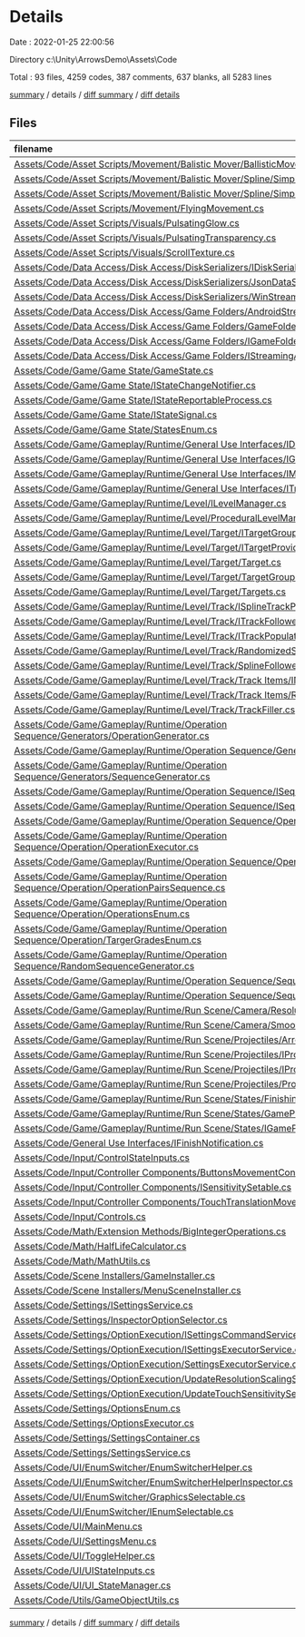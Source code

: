 # Details

Date : 2022-01-25 22:00:56

Directory c:\Unity\ArrowsDemo\Assets\Code

Total : 93 files,  4259 codes, 387 comments, 637 blanks, all 5283 lines

[summary](results.md) / details / [diff summary](diff.md) / [diff details](diff-details.md)

## Files
| filename | language | code | comment | blank | total |
| :--- | :--- | ---: | ---: | ---: | ---: |
| [Assets/Code/Asset Scripts/Movement/Balistic Mover/BallisticMover.cs](/Assets/Code/Asset%20Scripts/Movement/Balistic%20Mover/BallisticMover.cs) | C# | 46 | 0 | 9 | 55 |
| [Assets/Code/Asset Scripts/Movement/Balistic Mover/Spline/SimpleSpline.cs](/Assets/Code/Asset%20Scripts/Movement/Balistic%20Mover/Spline/SimpleSpline.cs) | C# | 84 | 286 | 74 | 444 |
| [Assets/Code/Asset Scripts/Movement/Balistic Mover/Spline/SimpleSplineEditor.cs](/Assets/Code/Asset%20Scripts/Movement/Balistic%20Mover/Spline/SimpleSplineEditor.cs) | C# | 0 | 19 | 2 | 21 |
| [Assets/Code/Asset Scripts/Movement/FlyingMovement.cs](/Assets/Code/Asset%20Scripts/Movement/FlyingMovement.cs) | C# | 30 | 1 | 6 | 37 |
| [Assets/Code/Asset Scripts/Visuals/PulsatingGlow.cs](/Assets/Code/Asset%20Scripts/Visuals/PulsatingGlow.cs) | C# | 30 | 0 | 6 | 36 |
| [Assets/Code/Asset Scripts/Visuals/PulsatingTransparency.cs](/Assets/Code/Asset%20Scripts/Visuals/PulsatingTransparency.cs) | C# | 32 | 0 | 6 | 38 |
| [Assets/Code/Asset Scripts/Visuals/ScrollTexture.cs](/Assets/Code/Asset%20Scripts/Visuals/ScrollTexture.cs) | C# | 26 | 0 | 6 | 32 |
| [Assets/Code/Data Access/Disk Access/DiskSerializers/IDiskSerialization.cs](/Assets/Code/Data%20Access/Disk%20Access/DiskSerializers/IDiskSerialization.cs) | C# | 11 | 0 | 1 | 12 |
| [Assets/Code/Data Access/Disk Access/DiskSerializers/JsonDataStorage.cs](/Assets/Code/Data%20Access/Disk%20Access/DiskSerializers/JsonDataStorage.cs) | C# | 72 | 0 | 12 | 84 |
| [Assets/Code/Data Access/Disk Access/DiskSerializers/WinStreamingAssets.cs](/Assets/Code/Data%20Access/Disk%20Access/DiskSerializers/WinStreamingAssets.cs) | C# | 25 | 0 | 1 | 26 |
| [Assets/Code/Data Access/Disk Access/Game Folders/AndroidStreamingAssets.cs](/Assets/Code/Data%20Access/Disk%20Access/Game%20Folders/AndroidStreamingAssets.cs) | C# | 20 | 0 | 1 | 21 |
| [Assets/Code/Data Access/Disk Access/Game Folders/GameFolders.cs](/Assets/Code/Data%20Access/Disk%20Access/Game%20Folders/GameFolders.cs) | C# | 90 | 0 | 11 | 101 |
| [Assets/Code/Data Access/Disk Access/Game Folders/IGameFolders.cs](/Assets/Code/Data%20Access/Disk%20Access/Game%20Folders/IGameFolders.cs) | C# | 9 | 0 | 1 | 10 |
| [Assets/Code/Data Access/Disk Access/Game Folders/IStreamingAssetsReader.cs](/Assets/Code/Data%20Access/Disk%20Access/Game%20Folders/IStreamingAssetsReader.cs) | C# | 7 | 0 | 1 | 8 |
| [Assets/Code/Game/Game State/GameState.cs](/Assets/Code/Game/Game%20State/GameState.cs) | C# | 217 | 3 | 32 | 252 |
| [Assets/Code/Game/Game State/IStateChangeNotifier.cs](/Assets/Code/Game/Game%20State/IStateChangeNotifier.cs) | C# | 19 | 0 | 4 | 23 |
| [Assets/Code/Game/Game State/IStateReportableProcess.cs](/Assets/Code/Game/Game%20State/IStateReportableProcess.cs) | C# | 17 | 0 | 3 | 20 |
| [Assets/Code/Game/Game State/IStateSignal.cs](/Assets/Code/Game/Game%20State/IStateSignal.cs) | C# | 10 | 0 | 0 | 10 |
| [Assets/Code/Game/Game State/StatesEnum.cs](/Assets/Code/Game/Game%20State/StatesEnum.cs) | C# | 42 | 0 | 5 | 47 |
| [Assets/Code/Game/Gameplay/Runtime/General Use Interfaces/IDamageable.cs](/Assets/Code/Game/Gameplay/Runtime/General%20Use%20Interfaces/IDamageable.cs) | C# | 10 | 0 | 2 | 12 |
| [Assets/Code/Game/Gameplay/Runtime/General Use Interfaces/IGameObjectFillable.cs](/Assets/Code/Game/Gameplay/Runtime/General%20Use%20Interfaces/IGameObjectFillable.cs) | C# | 7 | 0 | 2 | 9 |
| [Assets/Code/Game/Gameplay/Runtime/General Use Interfaces/IMovable.cs](/Assets/Code/Game/Gameplay/Runtime/General%20Use%20Interfaces/IMovable.cs) | C# | 12 | 0 | 1 | 13 |
| [Assets/Code/Game/Gameplay/Runtime/General Use Interfaces/ITransformContainer.cs](/Assets/Code/Game/Gameplay/Runtime/General%20Use%20Interfaces/ITransformContainer.cs) | C# | 7 | 0 | 1 | 8 |
| [Assets/Code/Game/Gameplay/Runtime/Level/ILevelManager.cs](/Assets/Code/Game/Gameplay/Runtime/Level/ILevelManager.cs) | C# | 14 | 0 | 3 | 17 |
| [Assets/Code/Game/Gameplay/Runtime/Level/ProceduralLevelManager.cs](/Assets/Code/Game/Gameplay/Runtime/Level/ProceduralLevelManager.cs) | C# | 83 | 0 | 17 | 100 |
| [Assets/Code/Game/Gameplay/Runtime/Level/Target/ITargetGroup.cs](/Assets/Code/Game/Gameplay/Runtime/Level/Target/ITargetGroup.cs) | C# | 12 | 0 | 1 | 13 |
| [Assets/Code/Game/Gameplay/Runtime/Level/Target/ITargetProvider.cs](/Assets/Code/Game/Gameplay/Runtime/Level/Target/ITargetProvider.cs) | C# | 10 | 0 | 1 | 11 |
| [Assets/Code/Game/Gameplay/Runtime/Level/Target/Target.cs](/Assets/Code/Game/Gameplay/Runtime/Level/Target/Target.cs) | C# | 33 | 0 | 8 | 41 |
| [Assets/Code/Game/Gameplay/Runtime/Level/Target/TargetGroupGenerator.cs](/Assets/Code/Game/Gameplay/Runtime/Level/Target/TargetGroupGenerator.cs) | C# | 118 | 0 | 16 | 134 |
| [Assets/Code/Game/Gameplay/Runtime/Level/Target/Targets.cs](/Assets/Code/Game/Gameplay/Runtime/Level/Target/Targets.cs) | C# | 82 | 0 | 15 | 97 |
| [Assets/Code/Game/Gameplay/Runtime/Level/Track/ISplineTrackProvider.cs](/Assets/Code/Game/Gameplay/Runtime/Level/Track/ISplineTrackProvider.cs) | C# | 13 | 0 | 2 | 15 |
| [Assets/Code/Game/Gameplay/Runtime/Level/Track/ITrackFollower.cs](/Assets/Code/Game/Gameplay/Runtime/Level/Track/ITrackFollower.cs) | C# | 16 | 0 | 2 | 18 |
| [Assets/Code/Game/Gameplay/Runtime/Level/Track/ITrackPopulator.cs](/Assets/Code/Game/Gameplay/Runtime/Level/Track/ITrackPopulator.cs) | C# | 15 | 0 | 1 | 16 |
| [Assets/Code/Game/Gameplay/Runtime/Level/Track/RandomizedSmoothTrackGenerator.cs](/Assets/Code/Game/Gameplay/Runtime/Level/Track/RandomizedSmoothTrackGenerator.cs) | C# | 63 | 0 | 14 | 77 |
| [Assets/Code/Game/Gameplay/Runtime/Level/Track/SplineFollower.cs](/Assets/Code/Game/Gameplay/Runtime/Level/Track/SplineFollower.cs) | C# | 81 | 0 | 15 | 96 |
| [Assets/Code/Game/Gameplay/Runtime/Level/Track/Track Items/IMathContainer.cs](/Assets/Code/Game/Gameplay/Runtime/Level/Track/Track%20Items/IMathContainer.cs) | C# | 8 | 0 | 2 | 10 |
| [Assets/Code/Game/Gameplay/Runtime/Level/Track/Track Items/Ring.cs](/Assets/Code/Game/Gameplay/Runtime/Level/Track/Track%20Items/Ring.cs) | C# | 70 | 0 | 8 | 78 |
| [Assets/Code/Game/Gameplay/Runtime/Level/Track/TrackFiller.cs](/Assets/Code/Game/Gameplay/Runtime/Level/Track/TrackFiller.cs) | C# | 92 | 0 | 21 | 113 |
| [Assets/Code/Game/Gameplay/Runtime/Operation Sequence/Generators/OperationGenerator.cs](/Assets/Code/Game/Gameplay/Runtime/Operation%20Sequence/Generators/OperationGenerator.cs) | C# | 70 | 0 | 7 | 77 |
| [Assets/Code/Game/Gameplay/Runtime/Operation Sequence/Generators/PairGenerator.cs](/Assets/Code/Game/Gameplay/Runtime/Operation%20Sequence/Generators/PairGenerator.cs) | C# | 31 | 0 | 4 | 35 |
| [Assets/Code/Game/Gameplay/Runtime/Operation Sequence/Generators/SequenceGenerator.cs](/Assets/Code/Game/Gameplay/Runtime/Operation%20Sequence/Generators/SequenceGenerator.cs) | C# | 52 | 2 | 5 | 59 |
| [Assets/Code/Game/Gameplay/Runtime/Operation Sequence/ISequenceCalculator.cs](/Assets/Code/Game/Gameplay/Runtime/Operation%20Sequence/ISequenceCalculator.cs) | C# | 11 | 0 | 2 | 13 |
| [Assets/Code/Game/Gameplay/Runtime/Operation Sequence/ISequenceManager.cs](/Assets/Code/Game/Gameplay/Runtime/Operation%20Sequence/ISequenceManager.cs) | C# | 12 | 0 | 1 | 13 |
| [Assets/Code/Game/Gameplay/Runtime/Operation Sequence/Operation/Operation.cs](/Assets/Code/Game/Gameplay/Runtime/Operation%20Sequence/Operation/Operation.cs) | C# | 8 | 0 | 1 | 9 |
| [Assets/Code/Game/Gameplay/Runtime/Operation Sequence/Operation/OperationExecutor.cs](/Assets/Code/Game/Gameplay/Runtime/Operation%20Sequence/Operation/OperationExecutor.cs) | C# | 25 | 0 | 1 | 26 |
| [Assets/Code/Game/Gameplay/Runtime/Operation Sequence/Operation/OperationPair.cs](/Assets/Code/Game/Gameplay/Runtime/Operation%20Sequence/Operation/OperationPair.cs) | C# | 23 | 0 | 5 | 28 |
| [Assets/Code/Game/Gameplay/Runtime/Operation Sequence/Operation/OperationPairsSequence.cs](/Assets/Code/Game/Gameplay/Runtime/Operation%20Sequence/Operation/OperationPairsSequence.cs) | C# | 15 | 2 | 3 | 20 |
| [Assets/Code/Game/Gameplay/Runtime/Operation Sequence/Operation/OperationsEnum.cs](/Assets/Code/Game/Gameplay/Runtime/Operation%20Sequence/Operation/OperationsEnum.cs) | C# | 32 | 0 | 1 | 33 |
| [Assets/Code/Game/Gameplay/Runtime/Operation Sequence/Operation/TargerGradesEnum.cs](/Assets/Code/Game/Gameplay/Runtime/Operation%20Sequence/Operation/TargerGradesEnum.cs) | C# | 50 | 0 | 3 | 53 |
| [Assets/Code/Game/Gameplay/Runtime/Operation Sequence/RandomSequenceGenerator.cs](/Assets/Code/Game/Gameplay/Runtime/Operation%20Sequence/RandomSequenceGenerator.cs) | C# | 117 | 0 | 9 | 126 |
| [Assets/Code/Game/Gameplay/Runtime/Operation Sequence/SequenceContext.cs](/Assets/Code/Game/Gameplay/Runtime/Operation%20Sequence/SequenceContext.cs) | C# | 15 | 0 | 1 | 16 |
| [Assets/Code/Game/Gameplay/Runtime/Operation Sequence/SequenceManager.cs](/Assets/Code/Game/Gameplay/Runtime/Operation%20Sequence/SequenceManager.cs) | C# | 96 | 0 | 19 | 115 |
| [Assets/Code/Game/Gameplay/Runtime/Run Scene/Camera/ResolutionScaler.cs](/Assets/Code/Game/Gameplay/Runtime/Run%20Scene/Camera/ResolutionScaler.cs) | C# | 17 | 0 | 4 | 21 |
| [Assets/Code/Game/Gameplay/Runtime/Run Scene/Camera/SmoothFollow.cs](/Assets/Code/Game/Gameplay/Runtime/Run%20Scene/Camera/SmoothFollow.cs) | C# | 31 | 0 | 5 | 36 |
| [Assets/Code/Game/Gameplay/Runtime/Run Scene/Projectiles/Arrows/ArrowBundle.cs](/Assets/Code/Game/Gameplay/Runtime/Run%20Scene/Projectiles/Arrows/ArrowBundle.cs) | C# | 133 | 0 | 20 | 153 |
| [Assets/Code/Game/Gameplay/Runtime/Run Scene/Projectiles/IProjectile.cs](/Assets/Code/Game/Gameplay/Runtime/Run%20Scene/Projectiles/IProjectile.cs) | C# | 11 | 0 | 1 | 12 |
| [Assets/Code/Game/Gameplay/Runtime/Run Scene/Projectiles/IProjectileProvider.cs](/Assets/Code/Game/Gameplay/Runtime/Run%20Scene/Projectiles/IProjectileProvider.cs) | C# | 9 | 0 | 1 | 10 |
| [Assets/Code/Game/Gameplay/Runtime/Run Scene/Projectiles/ProjectileGenerator.cs](/Assets/Code/Game/Gameplay/Runtime/Run%20Scene/Projectiles/ProjectileGenerator.cs) | C# | 27 | 0 | 4 | 31 |
| [Assets/Code/Game/Gameplay/Runtime/Run Scene/States/FinishingScene.cs](/Assets/Code/Game/Gameplay/Runtime/Run%20Scene/States/FinishingScene.cs) | C# | 183 | 5 | 20 | 208 |
| [Assets/Code/Game/Gameplay/Runtime/Run Scene/States/GamePlayManager.cs](/Assets/Code/Game/Gameplay/Runtime/Run%20Scene/States/GamePlayManager.cs) | C# | 75 | 1 | 17 | 93 |
| [Assets/Code/Game/Gameplay/Runtime/Run Scene/States/IGamePlayManager.cs](/Assets/Code/Game/Gameplay/Runtime/Run%20Scene/States/IGamePlayManager.cs) | C# | 12 | 1 | 1 | 14 |
| [Assets/Code/General Use Interfaces/IFinishNotification.cs](/Assets/Code/General%20Use%20Interfaces/IFinishNotification.cs) | C# | 5 | 0 | 1 | 6 |
| [Assets/Code/Input/ControlStateInputs.cs](/Assets/Code/Input/ControlStateInputs.cs) | C# | 68 | 0 | 13 | 81 |
| [Assets/Code/Input/Controller Components/ButtonsMovementController.cs](/Assets/Code/Input/Controller%20Components/ButtonsMovementController.cs) | C# | 68 | 0 | 8 | 76 |
| [Assets/Code/Input/Controller Components/ISensitivitySetable.cs](/Assets/Code/Input/Controller%20Components/ISensitivitySetable.cs) | C# | 7 | 0 | 0 | 7 |
| [Assets/Code/Input/Controller Components/TouchTranslationMovementController.cs](/Assets/Code/Input/Controller%20Components/TouchTranslationMovementController.cs) | C# | 83 | 1 | 14 | 98 |
| [Assets/Code/Input/Controls.cs](/Assets/Code/Input/Controls.cs) | C# | 440 | 16 | 16 | 472 |
| [Assets/Code/Math/Extension Methods/BigIntegerOperations.cs](/Assets/Code/Math/Extension%20Methods/BigIntegerOperations.cs) | C# | 14 | 0 | 1 | 15 |
| [Assets/Code/Math/HalfLifeCalculator.cs](/Assets/Code/Math/HalfLifeCalculator.cs) | C# | 26 | 0 | 3 | 29 |
| [Assets/Code/Math/MathUtils.cs](/Assets/Code/Math/MathUtils.cs) | C# | 97 | 22 | 15 | 134 |
| [Assets/Code/Scene Installers/GameInstaller.cs](/Assets/Code/Scene%20Installers/GameInstaller.cs) | C# | 52 | 0 | 7 | 59 |
| [Assets/Code/Scene Installers/MenuSceneInstaller.cs](/Assets/Code/Scene%20Installers/MenuSceneInstaller.cs) | C# | 17 | 1 | 2 | 20 |
| [Assets/Code/Settings/ISettingsService.cs](/Assets/Code/Settings/ISettingsService.cs) | C# | 11 | 0 | 2 | 13 |
| [Assets/Code/Settings/InspectorOptionSelector.cs](/Assets/Code/Settings/InspectorOptionSelector.cs) | C# | 10 | 0 | 2 | 12 |
| [Assets/Code/Settings/OptionExecution/ISettingsCommandService.cs](/Assets/Code/Settings/OptionExecution/ISettingsCommandService.cs) | C# | 7 | 0 | 0 | 7 |
| [Assets/Code/Settings/OptionExecution/ISettingsExecutorService.cs](/Assets/Code/Settings/OptionExecution/ISettingsExecutorService.cs) | C# | 8 | 0 | 1 | 9 |
| [Assets/Code/Settings/OptionExecution/SettingsExecutorService.cs](/Assets/Code/Settings/OptionExecution/SettingsExecutorService.cs) | C# | 23 | 0 | 1 | 24 |
| [Assets/Code/Settings/OptionExecution/UpdateResolutionScalingService.cs](/Assets/Code/Settings/OptionExecution/UpdateResolutionScalingService.cs) | C# | 20 | 0 | 2 | 22 |
| [Assets/Code/Settings/OptionExecution/UpdateTouchSensitivityService.cs](/Assets/Code/Settings/OptionExecution/UpdateTouchSensitivityService.cs) | C# | 25 | 0 | 2 | 27 |
| [Assets/Code/Settings/OptionsEnum.cs](/Assets/Code/Settings/OptionsEnum.cs) | C# | 36 | 0 | 4 | 40 |
| [Assets/Code/Settings/OptionsExecutor.cs](/Assets/Code/Settings/OptionsExecutor.cs) | C# | 31 | 0 | 3 | 34 |
| [Assets/Code/Settings/SettingsContainer.cs](/Assets/Code/Settings/SettingsContainer.cs) | C# | 119 | 1 | 10 | 130 |
| [Assets/Code/Settings/SettingsService.cs](/Assets/Code/Settings/SettingsService.cs) | C# | 82 | 0 | 15 | 97 |
| [Assets/Code/UI/EnumSwitcher/EnumSwitcherHelper.cs](/Assets/Code/UI/EnumSwitcher/EnumSwitcherHelper.cs) | C# | 32 | 0 | 6 | 38 |
| [Assets/Code/UI/EnumSwitcher/EnumSwitcherHelperInspector.cs](/Assets/Code/UI/EnumSwitcher/EnumSwitcherHelperInspector.cs) | C# | 44 | 6 | 9 | 59 |
| [Assets/Code/UI/EnumSwitcher/GraphicsSelectable.cs](/Assets/Code/UI/EnumSwitcher/GraphicsSelectable.cs) | C# | 41 | 0 | 6 | 47 |
| [Assets/Code/UI/EnumSwitcher/IEnumSelectable.cs](/Assets/Code/UI/EnumSwitcher/IEnumSelectable.cs) | C# | 10 | 0 | 2 | 12 |
| [Assets/Code/UI/MainMenu.cs](/Assets/Code/UI/MainMenu.cs) | C# | 16 | 0 | 3 | 19 |
| [Assets/Code/UI/SettingsMenu.cs](/Assets/Code/UI/SettingsMenu.cs) | C# | 64 | 19 | 14 | 97 |
| [Assets/Code/UI/ToggleHelper.cs](/Assets/Code/UI/ToggleHelper.cs) | C# | 29 | 0 | 5 | 34 |
| [Assets/Code/UI/UIStateInputs.cs](/Assets/Code/UI/UIStateInputs.cs) | C# | 45 | 0 | 10 | 55 |
| [Assets/Code/UI/UI_StateManager.cs](/Assets/Code/UI/UI_StateManager.cs) | C# | 120 | 0 | 11 | 131 |
| [Assets/Code/Utils/GameObjectUtils.cs](/Assets/Code/Utils/GameObjectUtils.cs) | C# | 21 | 1 | 1 | 23 |

[summary](results.md) / details / [diff summary](diff.md) / [diff details](diff-details.md)